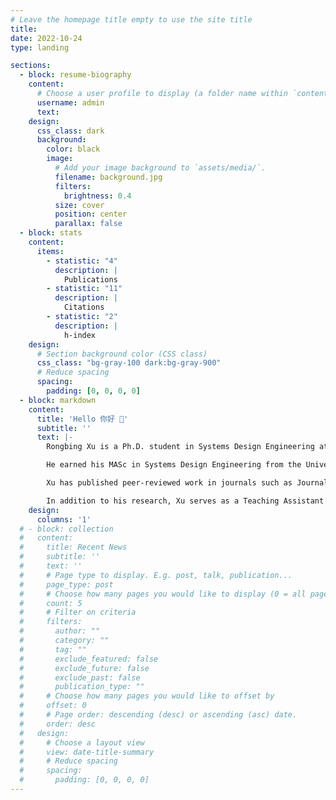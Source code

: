 ```yaml
---
# Leave the homepage title empty to use the site title
title:
date: 2022-10-24
type: landing

sections:
  - block: resume-biography
    content:
      # Choose a user profile to display (a folder name within `content/authors/`)
      username: admin
      text:
    design:
      css_class: dark
      background:
        color: black
        image:
          # Add your image background to `assets/media/`.
          filename: background.jpg
          filters:
            brightness: 0.4
          size: cover
          position: center
          parallax: false
  - block: stats
    content:
      items:
        - statistic: "4"
          description: |
            Publications
        - statistic: "11"
          description: |
            Citations
        - statistic: "2"
          description: |
            h-index
    design:
      # Section background color (CSS class)
      css_class: "bg-gray-100 dark:bg-gray-900"
      # Reduce spacing
      spacing:
        padding: [0, 0, 0, 0]
  - block: markdown
    content:
      title: 'Hello 你好 👋'
      subtitle: ''
      text: |-
        Rongbing Xu is a Ph.D. student in Systems Design Engineering at the University of Waterloo, specializing in aeronautics, cognitive modeling, and human factors. Under the supervision of [Dr. Shi Cao](https://uwaterloo.ca/systems-design-engineering/profile/s34cao) and [Dr. Michael Barnett-Cowan](https://uwaterloo.ca/kinesiology-health-sciences/profiles/michael-barnett-cowan), his research focuses on enhancing pilot training and performance evaluation through computational cognitive modeling and machine learning, using real-world flight and physiological data.

        He earned his MASc in Systems Design Engineering from the University of Waterloo, where he developed a cognitive architecture-based model for simulating pilot behavior during pre-flight and take-off tasks. He also holds a B.Sc. in Computer Science with a minor in Mathematics from the University of New Mexico.

        Xu has published peer-reviewed work in journals such as Journal of Aviation/Aerospace Education & Research and has presented at international conferences including the Human Factors and Ergonomics Society Annual Meeting and the International Symposium on Aviation Psychology. His recent projects involve consumer-grade EEG and wearable technology for real-time stress detection in general aviation pilots.

        In addition to his research, Xu serves as a Teaching Assistant in systems design engineering courses and contributes actively to the professional community as the Director of Communications for the University of Waterloo’s Human Factors and Ergonomics Society Student Chapter. He is a reviewer for IEEE Transactions on Human-Machine Systems and HFES proceedings, and a member of IEEE and HFES.
    design:
      columns: '1'
  # - block: collection
  #   content:
  #     title: Recent News
  #     subtitle: ''
  #     text: ''
  #     # Page type to display. E.g. post, talk, publication...
  #     page_type: post
  #     # Choose how many pages you would like to display (0 = all pages)
  #     count: 5
  #     # Filter on criteria
  #     filters:
  #       author: ""
  #       category: ""
  #       tag: ""
  #       exclude_featured: false
  #       exclude_future: false
  #       exclude_past: false
  #       publication_type: ""
  #     # Choose how many pages you would like to offset by
  #     offset: 0
  #     # Page order: descending (desc) or ascending (asc) date.
  #     order: desc
  #   design:
  #     # Choose a layout view
  #     view: date-title-summary
  #     # Reduce spacing
  #     spacing:
  #       padding: [0, 0, 0, 0]
---
```

